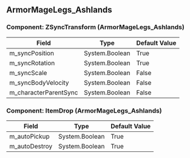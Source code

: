 ## ArmorMageLegs_Ashlands

### Component: ZSyncTransform (ArmorMageLegs_Ashlands)

|Field|Type|Default Value|
|---|---|---|
|m_syncPosition|System.Boolean|True|
|m_syncRotation|System.Boolean|True|
|m_syncScale|System.Boolean|False|
|m_syncBodyVelocity|System.Boolean|False|
|m_characterParentSync|System.Boolean|False|

### Component: ItemDrop (ArmorMageLegs_Ashlands)

|Field|Type|Default Value|
|---|---|---|
|m_autoPickup|System.Boolean|True|
|m_autoDestroy|System.Boolean|True|

